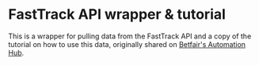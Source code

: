 # FastTrack API wrapper & tutorial

This is a wrapper for pulling data from the FastTrack API and a copy of the tutorial on how to use this data, originally shared on [Betfair's Automation Hub](https://betfair-datascientists.github.io/modelling/fasttrackTutorial/).